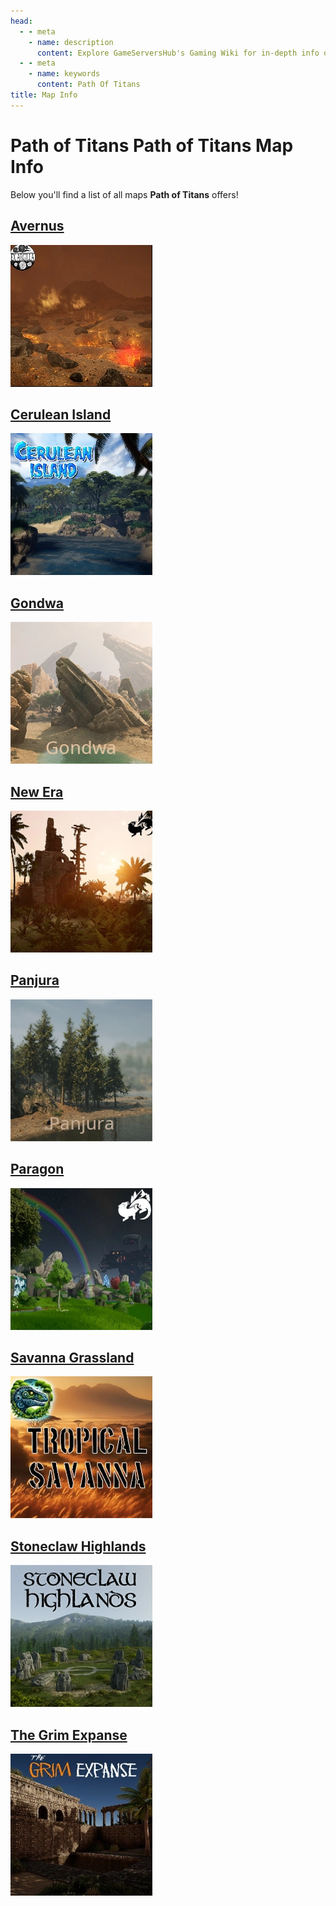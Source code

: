 ```yaml
---
head:
  - - meta
    - name: description
      content: Explore GameServersHub's Gaming Wiki for in-depth info on Path of Titans. Find details on gameplay, features, and updates for the ultimate dino MMO adventure! 
  - - meta
    - name: keywords
      content: Path Of Titans
title: Map Info
---
```


# Path of Titans Path of Titans Map Info

Below you'll find a list of all maps **Path of Titans** offers!

<!-- ## [Aedis](./Path-of-Titans-Aedis) -->

## [Avernus](./Path-of-Titans-Avernus)

[![Path of Titans Avernus](Avernus.webp)](./Path-of-Titans-Avernus)

<!-- ## [Beringia](./Path-of-Titans-Beringia.md) -->

## [Cerulean Island](./Path-of-Titans-CeruleanIsland)

[![Path of Titans Cerulean Island](CI.webp)](./Path-of-Titans-CeruleanIsland)

<!-- ## [Etis](./Path-of-Titans-Etis) -->

## [Gondwa](./Path-of-Titans-Gondwa)

[![Path of Titans Gondwa](Gondwa.webp)](./Path-of-Titans-Gondwa)

<!-- ## [Infinita](./Path-of-Titans-Infinita) -->

## [New Era](./Path-of-Titans-NewEra)

[![Path of Titans New Era](Era.webp)](./Path-of-Titans-NewEra)

## [Panjura](./Path-of-Titans-Panjura)

[![Path of Titans Panjura](Panjura.webp)](./Path-of-Titans-Panjura)

## [Paragon](./Path-of-Titans-Paragon)

[![Path of Titans Paragon](Paragon.webp)](./Path-of-Titans-Paragon)

## [Savanna Grassland](./Path-of-Titans-Savanna)

[![Path of Titans Savanna Grassland](Savanna.webp)](./Path-of-Titans-Savanna)

## [Stoneclaw Highlands](./Path-of-Titans-StoneclawHighlands)

[![Path of Titans Stoneclaw Highlands](stone.webp)](./Path-of-Titans-StoneclawHighlands)

<!-- ## [Teutonia](./Path-of-Titans-Teutonia) -->

## [The Grim Expanse](./Path-of-Titans-TheGrimExpanse)

[![Path of Titans The Grim Expanse](grim.webp)](./Path-of-Titans-TheGrimExpanse)
